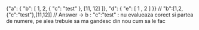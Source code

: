 {"a": { "b": [ 1, 2, { "c": "test" }, [11, 12] ]}, "d": { "e": [ 1 , 2 ] }}
// "b":[1,2,{"c":"test"},[11,12]]
// Answer -> b : "c":"test" : nu evalueaza corect si partea de numere, pe alea trebuie sa ma gandesc din nou cum sa le fac